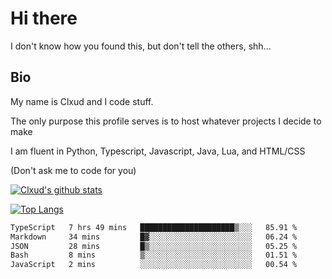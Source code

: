 

# Hi there
I don't know how you found this, but don't tell the others, shh...

## Bio
My name is Clxud and I code stuff.

The only purpose this profile serves is to host whatever projects I decide to make

I am fluent in Python, Typescript, Javascript, Java, Lua, and HTML/CSS



(Don't ask me to code for you)

[![Clxud's github stats](https://github-readme-stats.vercel.app/api?username=cloudwithax&count_private=true&theme=dark&show_icons=true)](https://github.com/anuraghazra/github-readme-stats) 

[![Top Langs](https://github-readme-stats.vercel.app/api/top-langs/?username=cloudwithax&theme=dark)](https://github.com/anuraghazra/github-readme-stats)

<!--START_SECTION:waka-->

```txt
TypeScript   7 hrs 49 mins   █████████████████████▒░░░   85.91 %
Markdown     34 mins         █▓░░░░░░░░░░░░░░░░░░░░░░░   06.24 %
JSON         28 mins         █▒░░░░░░░░░░░░░░░░░░░░░░░   05.25 %
Bash         8 mins          ▒░░░░░░░░░░░░░░░░░░░░░░░░   01.51 %
JavaScript   2 mins          ░░░░░░░░░░░░░░░░░░░░░░░░░   00.54 %
```

<!--END_SECTION:waka-->







